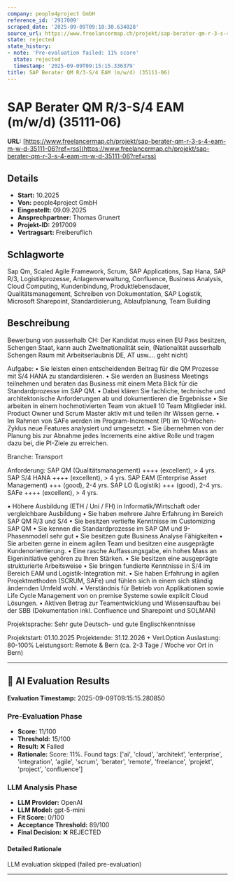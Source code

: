 ```yaml
---
company: people4project GmbH
reference_id: '2917009'
scraped_date: '2025-09-09T09:10:30.634028'
source_url: https://www.freelancermap.ch/projekt/sap-berater-qm-r-3-s-4-eam-m-w-d-35111-06?ref=rss
state: rejected
state_history:
- note: 'Pre-evaluation failed: 11% score'
  state: rejected
  timestamp: '2025-09-09T09:15:15.336379'
title: SAP Berater QM R/3-S/4 EAM (m/w/d) (35111-06)
---
```



# SAP Berater QM R/3-S/4 EAM (m/w/d) (35111-06)
**URL:** [https://www.freelancermap.ch/projekt/sap-berater-qm-r-3-s-4-eam-m-w-d-35111-06?ref=rss](https://www.freelancermap.ch/projekt/sap-berater-qm-r-3-s-4-eam-m-w-d-35111-06?ref=rss)
## Details
- **Start:** 10.2025
- **Von:** people4project GmbH
- **Eingestellt:** 09.09.2025
- **Ansprechpartner:** Thomas Grunert
- **Projekt-ID:** 2917009
- **Vertragsart:** Freiberuflich

## Schlagworte
Sap Qm, Scaled Agile Framework, Scrum, SAP Applications, Sap Hana, SAP R/3, Logistikprozesse, Anlagenverwaltung, Confluence, Business Analysis, Cloud Computing, Kundenbindung, Produktlebensdauer, Qualitätsmanagement, Schreiben von Dokumentation, SAP Logistik, Microsoft Sharepoint, Standardisierung, Ablaufplanung, Team Building

## Beschreibung
Bewerbung von ausserhalb CH: Der Kandidat muss einen EU Pass besitzen, Schengen Staat, kann auch Zweitnationalität sein, (Nationalität ausserhalb Schengen Raum mit Arbeitserlaubnis DE, AT usw.… geht nicht)

Aufgabe:
• Sie leisten einen entscheidenden Beitrag für die QM Prozesse mit S/4 HANA zu standardisieren.
• Sie werden an Business Meetings teilnehmen und beraten das Business mit einem Meta Blick für die Standardprozesse im SAP QM.
• Dabei klären Sie fachliche, technische und architektonische Anforderungen ab und dokumentieren die Ergebnisse
• Sie arbeiten in einem hochmotivierten Team von aktuell 10 Team Mitglieder inkl. Product Owner und Scrum Master aktiv mit und teilen ihr Wissen gerne.
• Im Rahmen von SAFe werden im Program-Increment (PI) im 10-Wochen-Zyklus neue Features analysiert und umgesetzt.
• Sie übernehmen von der Planung bis zur Abnahme jedes Increments eine aktive Rolle und tragen dazu bei, die PI-Ziele zu erreichen.

Branche: Transport

Anforderung:
SAP QM (Qualitätsmanagement) ++++ (excellent), > 4 yrs.
SAP S/4 HANA ++++ (excellent), > 4 yrs.
SAP EAM (Enterprise Asset Management) +++ (good), 2-4 yrs.
SAP LO (Logistik) +++ (good), 2-4 yrs.
SAFe ++++ (excellent), > 4 yrs.

• Höhere Ausbildung (ETH / Uni / FH) in Informatik/Wirtschaft oder vergleichbare Ausbildung
• Sie haben mehrere Jahre Erfahrung im Bereich SAP QM R/3 und S/4
• Sie besitzen vertiefte Kenntnisse im Customizing SAP QM
• Sie kennen die Standardprozesse im SAP QM und 9-Phasenmodell sehr gut
• Sie besitzen gute Business Analyse Fähigkeiten
• Sie arbeiten gerne in einem agilen Team und besitzen eine ausgeprägte Kundenorientierung.
• Eine rasche Auffassungsgabe, ein hohes Mass an Eigeninitiative gehören zu Ihren Stärken.
• Sie besitzen eine ausgeprägte strukturierte Arbeitsweise
• Sie bringen fundierte Kenntnisse in S/4 im Bereich EAM und Logistik-Integration mit.
• Sie haben Erfahrung in agilen Projektmethoden (SCRUM, SAFe) und fühlen sich in einem sich ständig ändernden Umfeld wohl.
• Verständnis für Betrieb von Applikationen sowie Life Cycle Management von on premise Systeme sowie explicit Cloud Lösungen.
• Aktiven Betrag zur Teamentwicklung und Wissensaufbau bei der SBB (Dokumentation inkl. Confluence und Sharepoint und SOLMAN)

Projektsprache:
Sehr gute Deutsch- und gute Englischkenntnisse

Projektstart: 01.10.2025
Projektende: 31.12.2026 + Verl.Option
Auslastung: 80-100%
Leistungsort: Remote & Bern (ca. 2-3 Tage / Woche vor Ort in Bern)

---

## 🤖 AI Evaluation Results

**Evaluation Timestamp:** 2025-09-09T09:15:15.280850

### Pre-Evaluation Phase
- **Score:** 11/100
- **Threshold:** 15/100
- **Result:** ❌ Failed
- **Rationale:** Score: 11%. Found tags: ['ai', 'cloud', 'architekt', 'enterprise', 'integration', 'agile', 'scrum', 'berater', 'remote', 'freelance', 'projekt', 'project', 'confluence']

### LLM Analysis Phase
- **LLM Provider:** OpenAI
- **LLM Model:** gpt-5-mini
- **Fit Score:** 0/100
- **Acceptance Threshold:** 89/100
- **Final Decision:** ❌ REJECTED

#### Detailed Rationale
LLM evaluation skipped (failed pre-evaluation)

---
